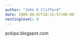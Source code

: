 ```yaml
---
author: "John E Clifford"
date: 2009-08-07T18:15:57+00:00
nestinglevel: 0
---
```

pckipo.blogspot.com